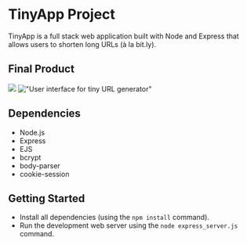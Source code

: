 # TinyApp Project

TinyApp is a full stack web application built with Node and Express that allows users to shorten long URLs (à la bit.ly).

## Final Product

![](#)
!["User interface for tiny URL generator"](./views/partials/screenshots/tinyURL.jpg)

## Dependencies

- Node.js
- Express
- EJS
- bcrypt
- body-parser
- cookie-session

## Getting Started

- Install all dependencies (using the `npm install` command).
- Run the development web server using the `node express_server.js` command.
